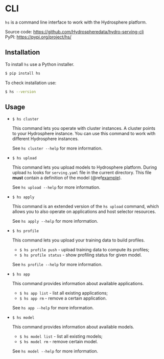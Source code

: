 
# CLI

`hs` is a command line interface to work with the Hydrosphere platform.

Source code: https://github.com/Hydrospheredata/hydro-serving-cli  
PyPI: https://pypi.org/project/hs/

## Installation

To install `hs` use a Python installer. 

```sh
$ pip install hs
```

To check installation use:

```sh
$ hs --version
```

## Usage

- `$ hs cluster`

    This command lets you operate with cluster instances. A cluster points to your Hydrosphere instance. You can use this command to work with different Hydrosphere instances.  

    See `hs cluster --help` for more information.

- `$ hs upload`

    This command lets you upload models to Hydrosphere platform. During upload `hs` looks for `serving.yaml` file in the current directory. This file **must** contain a definition of the model (@ref[example](../../how-to/write-definitions.md#kind-model)). 
    
    See `hs upload --help` for more information.

- `$ hs apply` 

    This command is an extended version of the `hs upload` command, which allows you to also operate on applications and host selector resources. 
    
    See `hs apply --help` for more information. 

- `$ hs profile`

    This command lets you upload your training data to build profiles. 

    * `$ hs profile push` - upload training data to compute its profiles; 
    * `$ hs profile status` - show profiling status for given model.

    See `hs profile --help` for more information.

- `$ hs app`

    This command provides information about available applications. 

    * `$ hs app list` - list all existing applications;
    * `$ hs app rm` - remove a certain application.

    See `hs app --help` for more information.

- `$ hs model`

    This command provides information about available models. 

    * `$ hs model list` - list all existing models;
    * `$ hs model rm` - remove certain model.

    See `hs model --help` for more information.
